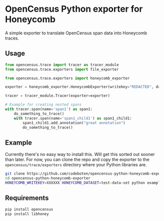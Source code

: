 # OpenCensus Python exporter for Honeycomb

A simple exporter to translate OpenCensus span data into Honeycomb traces.

## Usage

```python
from opencensus.trace import tracer as tracer_module
from opencensus.trace.exporters import file_exporter

from opencensus.trace.exporters import honeycomb_exporter

exporter = honeycomb_exporter.HoneycombExporter(writekey="REDACTED", dataset="dataset", service_name="test-app")

tracer = tracer_module.Tracer(exporter=exporter)

# Example for creating nested spans
with tracer.span(name='span1') as span1:
    do_something_to_trace()
    with tracer.span(name='span1_child1') as span1_child1:
        span1_child1.add_annotation("great annotation")
        do_something_to_trace()

```

## Example

Currently there's no easy way to install this. Will get this sorted out sooner than later. For now, you can clone the repo and copy the exporter to the `opencensus/trace/exporters` directory where your Python libraries are.

```bash
git clone https://github.com/codeboten/opencensus-python-honeycomb-exporter
cd opencensus-python-honeycomb-exporter
HONEYCOMB_WRITEKEY=XXXXXX HONEYCOMB_DATASET=test-data-set python example.py
```

## Requirements

```bash
pip install opencensus
pip install libhoney
```

